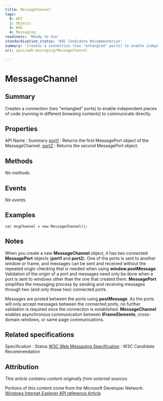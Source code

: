 ```yaml
---
title: MessageChannel
tags:
  0: API
  1: Objects
  3: Web
  4: Messaging
readiness: 'Ready to Use'
standardization_status: 'W3C Candidate Recommendation'
summary: 'Creates a connection (two "entangled" ports) to enable independent pieces of code (running in different browsing contexts) to communicate directly.'
uri: apis/web-messaging/MessageChannel

---
```

# MessageChannel

## Summary

Creates a connection (two "entangled" ports) to enable independent pieces of code (running in different browsing contexts) to communicate directly.

## Properties

API Name
:   Summary
[port1](/apis/web-messaging/MessageChannel/port1)
:   Returns the first MessagePort object of the MessageChannel.
[port2](/apis/web-messaging/MessageChannel/port2)
:   Returns the second MessagePort object.

## Methods

*No methods.*

## Events

*No events.*

## Examples

``` {.js}
var msgChannel = new MessageChannel();
```

## Notes

When you create a new **MessageChannel** object, it has two connected **MessagePort** objects (**port1** and **port2**). One of the ports is sent to another window or frame, and messages can be sent and received without the repeated origin checking that is needed when using **window.postMessage**. Validation of the origin of a port and messages need only be done when a port is sent to windows other than the one that created them. **MessagePort** simplifies the messaging process by sending and receiving messages through two (and only those two) connected ports.

Messages are posted between the ports using **postMessage**. As the ports will only accept messages between the connected ports, no further validation is required once the connection is established. **MessageChannel** enables asynchronous communication between **IFrameElements**, cross-domain windows, or same page communications.

## Related specifications

Specification
:   Status
[W3C Web Messaging Specification](http://www.w3.org/TR/webmessaging/)
:   W3C Candidate Recommendation

## Attribution

*This article contains content originally from external sources.*

Portions of this content come from the Microsoft Developer Network: [Windows Internet Explorer API reference Article](http://msdn.microsoft.com/en-us/library/ie/hh828809%28v=vs.85%29.aspx)

